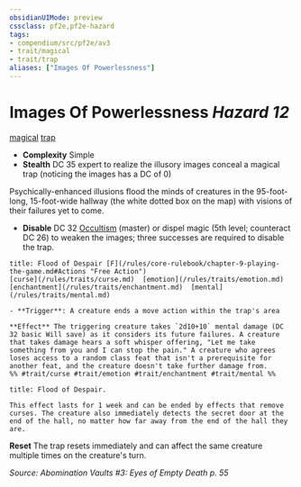 ```yaml
---
obsidianUIMode: preview
cssclass: pf2e,pf2e-hazard
tags:
- compendium/src/pf2e/av3
- trait/magical
- trait/trap
aliases: ["Images Of Powerlessness"]
---
```

# Images Of Powerlessness *Hazard 12*  
[magical](/rules/traits/magical.md)  [trap](/rules/traits/trap.md)  

- **Complexity** Simple
- **Stealth** DC 35 expert to realize the illusory images conceal a magical trap (noticing the images has a DC of 0)  

Psychically-enhanced illusions flood the minds of creatures in the 95-foot-long, 15-foot-wide hallway (the white dotted box on the map) with visions of their failures yet to come.

- **Disable** DC 32 [Occultism](/compendium/skills.md#Occultism) (master) or dispel magic (5th level; counteract DC 26) to weaken the images; three successes are required to disable the trap.  
     
```ad-embed-ability
title: Flood of Despair [F](/rules/core-rulebook/chapter-9-playing-the-game.md#Actions "Free Action")
[curse](/rules/traits/curse.md)  [emotion](/rules/traits/emotion.md)  [enchantment](/rules/traits/enchantment.md)  [mental](/rules/traits/mental.md)  

- **Trigger**: A creature ends a move action within the trap's area

**Effect** The triggering creature takes `2d10+10` mental damage (DC 32 basic Will save) as it considers its future failures. A creature that takes damage hears a soft whisper offering, "Let me take something from you and I can stop the pain." A creature who agrees loses access to a random class feat that isn't a prerequisite for another feat, and the creature doesn't take further damage from.  
%% #trait/curse #trait/emotion #trait/enchantment #trait/mental %%
```
```ad-embed-ability
title: Flood of Despair.

This effect lasts for 1 week and can be ended by effects that remove curses. The creature also immediately detects the secret door at the end of the hall, no matter how far away from the end of the hall they are.
```

**Reset** The trap resets immediately and can affect the same creature multiple times on the creature's turn.  

*Source: Abomination Vaults #3: Eyes of Empty Death p. 55*